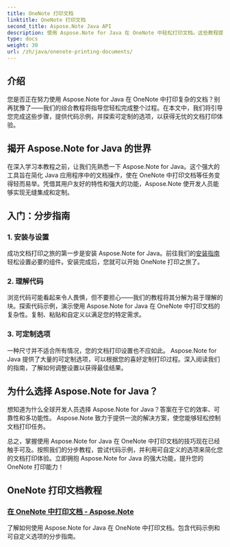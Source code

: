 ```yaml
---
title: OneNote 打印文档
linktitle: OneNote 打印文档
second_title: Aspose.Note Java API
description: 使用 Aspose.Note for Java 在 OneNote 中轻松打印文档。这些教程提供了无缝文档打印的分步指导和代码示例。
type: docs
weight: 30
url: /zh/java/onenote-printing-documents/
---
```


## 介绍

您是否正在努力使用 Aspose.Note for Java 在 OneNote 中打印复杂的文档？别再犹豫了——我们的综合教程将指导您轻松完成整个过程。在本文中，我们将引导您完成这些步骤，提供代码示例，并探索可定制的选项，以获得无忧的文档打印体验。

## 揭开 Aspose.Note for Java 的世界

在深入学习本教程之前，让我们先熟悉一下 Aspose.Note for Java。这个强大的工具旨在简化 Java 应用程序中的文档操作，使在 OneNote 中打印文档等任务变得轻而易举。凭借其用户友好的特性和强大的功能，Aspose.Note 使开发人员能够实现无缝集成和定制。

## 入门：分步指南

### 1. 安装与设置

成功文档打印之旅的第一步是安装 Aspose.Note for Java。前往我们的[安装指南](https://releases.aspose.com/note/java/)轻松设置必要的组件。安装完成后，您就可以开始 OneNote 打印之旅了。

### 2. 理解代码

浏览代码可能看起来令人畏惧，但不要担心——我们的教程将其分解为易于理解的块。探索代码示例，演示使用 Aspose.Note for Java 在 OneNote 中打印文档的复杂性。复制、粘贴和自定义以满足您的特定需求。

### 3. 可定制选项

一种尺寸并不适合所有情况，您的文档打印设置也不应如此。 Aspose.Note for Java 提供了大量的可定制选项，可以根据您的喜好定制打印过程。深入阅读我们的指南，了解如何调整设置以获得最佳结果。

## 为什么选择 Aspose.Note for Java？

想知道为什么全球开发人员选择 Aspose.Note for Java？答案在于它的效率、可靠性和多功能性。 Aspose.Note 致力于提供一流的解决方案，使您能够轻松控制文档打印任务。

总之，掌握使用 Aspose.Note for Java 在 OneNote 中打印文档的技巧现在已经触手可及。按照我们的分步教程，尝试代码示例，并利用可自定义的选项来简化您的文档打印体验。立即拥抱 Aspose.Note for Java 的强大功能，提升您的 OneNote 打印能力！
## OneNote 打印文档教程
### [在 OneNote 中打印文档 - Aspose.Note](./print-documents/)
了解如何使用 Aspose.Note for Java 在 OneNote 中打印文档。包含代码示例和可自定义选项的分步指南。